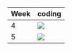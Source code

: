 | Week | coding |
| --- | --- |
| 4 |  ![](https://github.com/kmaooad/coding-19w04-TarasMartynyuk/workflows/Grading/badge.svg) |
| 5 |  ![](https://github.com/kmaooad/coding-19W05-TarasMartynyuk/workflows/Grading/badge.svg) |
